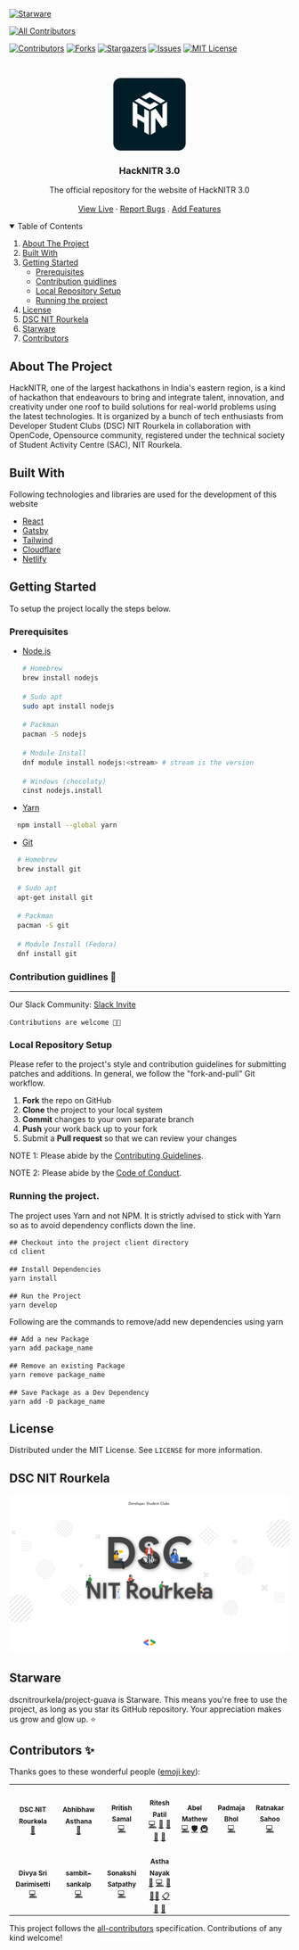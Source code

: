 [![Starware](https://img.shields.io/badge/Starware-⭐-black?labelColor=f9b00d)](https://github.com/zepfietje/starware)

<!-- ALL-CONTRIBUTORS-BADGE:START - Do not remove or modify this section -->
[![All Contributors](https://img.shields.io/badge/all_contributors-11-orange.svg?style=flat-square)](#contributors-)
<!-- ALL-CONTRIBUTORS-BADGE:END -->

[![Contributors][contributors-shield]][contributors-url]
[![Forks][forks-shield]][forks-url]
[![Stargazers][stars-shield]][stars-url]
[![Issues][issues-shield]][issues-url]
[![MIT License][license-shield]][license-url]

<br />
<p align="center">
  <a href="https://github.com/dscnitrourkela/project-oregano">
    <img src="images/logo.png" alt="Logo" width="130">
  </a>

  <h3 align="center">HackNITR 3.0</h3>

  <p align="center">
    The official repository for the website of HackNITR 3.0
    <br />
    <br />
    <a href="https://dev.hacknitr.tech">View Live</a>
    ·
    <a href="https://github.com/dscnitrourkela/project-oregano/issues">Report Bugs</a>
    .
    <a href="https://github.com/dscnitrourkela/project-oregano/issues">Add Features</a>
  </p>
</p>

<!-- TABLE OF CONTENTS -->
<details open="open">
  <summary>Table of Contents</summary>
  <ol>
    <li>
      <a href="#about-the-project">About The Project</a>
      <ul>
      </ul>
        <li><a href="#built-with">Built With</a></li>
    </li>
    <li>
      <a href="#getting-started">Getting Started</a>
      <ul>
        <li><a href="#prerequisites">Prerequisites</a></li>
        <li><a href="#contribution-guidlines">Contribution guidlines</a></li>
        <li><a href="#local-repository-setup">Local Repository Setup</a></li>
        <li><a href="#running-the-project">Running the project</a></li>
      </ul>
    </li>
    <li><a href="#license">License</a></li>
    <li><a href="#dsc-nit-rourkela">DSC NIT Rourkela</a></li>
    <li><a href="#starware">Starware</a></li>
    <li><a href="#contributors">Contributors</a></li>
  </ol>
</details>

## About The Project

HackNITR, one of the largest hackathons in India's eastern region, is a kind of hackathon that endeavours to bring and integrate talent, innovation, and creativity under one roof to build solutions for real-world problems using the latest technologies. It is organized by a bunch of tech enthusiasts from Developer Student Clubs (DSC) NIT Rourkela in collaboration with OpenCode, Opensource community, registered under the technical society of Student Activity Centre (SAC), NIT Rourkela.

## Built With

Following technologies and libraries are used for the development of this website

- [React]()
- [Gatsby]()
- [Tailwind]()
- [Cloudflare]()
- [Netlify]()

## Getting Started

To setup the project locally the steps below.

### Prerequisites

- [Node.js](https://nodejs.org/en/download/)

  ```sh
  # Homebrew
  brew install nodejs

  # Sudo apt
  sudo apt install nodejs

  # Packman
  pacman -S nodejs

  # Module Install
  dnf module install nodejs:<stream> # stream is the version

  # Windows (chocolaty)
  cinst nodejs.install

  ```

- [Yarn](https://classic.yarnpkg.com/en/docs/install/)

```sh
  npm install --global yarn
```

- [Git](https://git-scm.com/downloads)

```sh
  # Homebrew
  brew install git

  # Sudo apt
  apt-get install git

  # Packman
  pacman -S git

  # Module Install (Fedora)
  dnf install git

```

### Contribution guidlines 🎃

---

Our Slack Community: [Slack Invite](http://bit.ly/NITRDevs) <br>

`Contributions are welcome 🎉🎉`

### Local Repository Setup

Please refer to the project's style and contribution guidelines for submitting patches and additions. In general, we follow the "fork-and-pull" Git workflow.

1.  **Fork** the repo on GitHub
2.  **Clone** the project to your local system
3.  **Commit** changes to your own separate branch
4.  **Push** your work back up to your fork
5.  Submit a **Pull request** so that we can review your changes

NOTE 1: Please abide by the [Contributing Guidelines](https://github.com/dscnitrourkela/project-guava-web/blob/master/CONTRIBUTING.md).

NOTE 2: Please abide by the [Code of Conduct](https://github.com/dscnitrourkela/project-guava-web/blob/master/CODE_OF_CONDUCT.md).

### Running the project.

The project uses Yarn and not NPM. It is strictly advised to stick with Yarn so as to avoid dependency conflicts down the line.

```
## Checkout into the project client directory
cd client

## Install Dependencies
yarn install

## Run the Project
yarn develop

```

Following are the commands to remove/add new dependencies using yarn

```
## Add a new Package
yarn add package_name

## Remove an existing Package
yarn remove package_name

## Save Package as a Dev Dependency
yarn add -D package_name
```

## License

Distributed under the MIT License. See `LICENSE` for more information.

## DSC NIT Rourkela

[![DSC NIT Rourkela][dsc-nitrourkela]](https://dscnitrourkela.org)

## Starware

dscnitrourkela/project-guava is Starware.
This means you're free to use the project, as long as you star its GitHub repository.
Your appreciation makes us grow and glow up. ⭐

## Contributors ✨

Thanks goes to these wonderful people ([emoji key](https://allcontributors.org/docs/en/emoji-key)):

<!-- ALL-CONTRIBUTORS-LIST:START - Do not remove or modify this section -->
<!-- prettier-ignore-start -->
<!-- markdownlint-disable -->
<table>
  <tr>
    <td align="center"><a href="http://dscnitrourkela.org"><img src="https://avatars3.githubusercontent.com/u/51153443?v=4?s=100" width="100px;" alt=""/><br /><sub><b>DSC NIT Rourkela</b></sub></a><br /><a href="#projectManagement-dscnitrourkela" title="Project Management">📆</a></td>
    <td align="center"><a href="https://abhibhaw.co"><img src="https://avatars.githubusercontent.com/u/39991296?v=4?s=100" width="100px;" alt=""/><br /><sub><b>Abhibhaw Asthana</b></sub></a><br /><a href="https://github.com/dscnitrourkela/project-oregano/pulls?q=is%3Apr+reviewed-by%3Aabhibhaw" title="Reviewed Pull Requests">👀</a></td>
    <td align="center"><a href="https://github.com/CIPHERTron"><img src="https://avatars.githubusercontent.com/u/56754747?v=4?s=100" width="100px;" alt=""/><br /><sub><b>Pritish Samal</b></sub></a><br /><a href="https://github.com/dscnitrourkela/project-oregano/commits?author=CIPHERTron" title="Code">💻</a></td>
    <td align="center"><a href="http://riteshpatil.dev"><img src="https://avatars.githubusercontent.com/u/56112399?v=4?s=100" width="100px;" alt=""/><br /><sub><b>Ritesh Patil</b></sub></a><br /><a href="https://github.com/dscnitrourkela/project-oregano/commits?author=riteshsp2000" title="Code">💻</a> <a href="https://github.com/dscnitrourkela/project-oregano/commits?author=riteshsp2000" title="Documentation">📖</a> <a href="#ideas-riteshsp2000" title="Ideas, Planning, & Feedback">🤔</a> <a href="#projectManagement-riteshsp2000" title="Project Management">📆</a> <a href="#maintenance-riteshsp2000" title="Maintenance">🚧</a></td>
    <td align="center"><a href="https://github.com/DesignrKnight"><img src="https://avatars.githubusercontent.com/u/27865704?v=4?s=100" width="100px;" alt=""/><br /><sub><b>Abel Mathew</b></sub></a><br /><a href="https://github.com/dscnitrourkela/project-oregano/commits?author=DesignrKnight" title="Code">💻</a> <a href="#security-DesignrKnight" title="Security">🛡️</a> <a href="#infra-DesignrKnight" title="Infrastructure (Hosting, Build-Tools, etc)">🚇</a></td>
    <td align="center"><a href="https://github.com/padmajabhol"><img src="https://avatars.githubusercontent.com/u/75530516?v=4?s=100" width="100px;" alt=""/><br /><sub><b>Padmaja Bhol</b></sub></a><br /><a href="https://github.com/dscnitrourkela/project-oregano/commits?author=padmajabhol" title="Code">💻</a></td>
    <td align="center"><a href="https://www.linkedin.com/in/ratnakar-sahoo-a78401135"><img src="https://avatars.githubusercontent.com/u/80893583?v=4?s=100" width="100px;" alt=""/><br /><sub><b>Ratnakar Sahoo</b></sub></a><br /><a href="https://github.com/dscnitrourkela/project-oregano/commits?author=ratnakar5938" title="Code">💻</a></td>
  </tr>
  <tr>
    <td align="center"><a href="https://irsayvid.azurewebsites.net/"><img src="https://avatars.githubusercontent.com/u/56034618?v=4?s=100" width="100px;" alt=""/><br /><sub><b>Divya Sri Darimisetti</b></sub></a><br /><a href="https://github.com/dscnitrourkela/project-oregano/commits?author=irsayvid" title="Code">💻</a></td>
    <td align="center"><a href="https://github.com/sambit-sankalp"><img src="https://avatars.githubusercontent.com/u/82284130?v=4?s=100" width="100px;" alt=""/><br /><sub><b>sambit-sankalp</b></sub></a><br /><a href="https://github.com/dscnitrourkela/project-oregano/commits?author=sambit-sankalp" title="Code">💻</a></td>
    <td align="center"><a href="https://github.com/Sonakshi1901"><img src="https://avatars.githubusercontent.com/u/76627480?v=4?s=100" width="100px;" alt=""/><br /><sub><b>Sonakshi Satpathy</b></sub></a><br /><a href="https://github.com/dscnitrourkela/project-oregano/commits?author=Sonakshi1901" title="Code">💻</a></td>
    <td align="center"><a href="https://github.com/nayakastha"><img src="https://avatars.githubusercontent.com/u/58568514?v=4?s=100" width="100px;" alt=""/><br /><sub><b>Astha Nayak</b></sub></a><br /><a href="#maintenance-nayakastha" title="Maintenance">🚧</a> <a href="https://github.com/dscnitrourkela/project-oregano/commits?author=nayakastha" title="Code">💻</a> <a href="https://github.com/dscnitrourkela/project-oregano/commits?author=nayakastha" title="Documentation">📖</a> <a href="#mentoring-nayakastha" title="Mentoring">🧑‍🏫</a> <a href="#eventOrganizing-nayakastha" title="Event Organizing">📋</a> <a href="https://github.com/dscnitrourkela/project-oregano/pulls?q=is%3Apr+reviewed-by%3Anayakastha" title="Reviewed Pull Requests">👀</a> <a href="#projectManagement-nayakastha" title="Project Management">📆</a></td>
  </tr>
</table>

<!-- markdownlint-restore -->
<!-- prettier-ignore-end -->

<!-- ALL-CONTRIBUTORS-LIST:END -->

This project follows the [all-contributors](https://github.com/all-contributors/all-contributors) specification. Contributions of any kind welcome!

<!-- MARKDOWN LINKS & IMAGES -->
<!-- https://www.markdownguide.org/basic-syntax/#reference-style-links -->

[contributors-shield]: https://img.shields.io/github/contributors/dscnitrourkela/project-oregano?style=for-the-badge
[contributors-url]: https://github.com/dscnitrourkela/project-oregano/graphs/contributors
[forks-shield]: https://img.shields.io/github/forks/dscnitrourkela/project-oregano?style=for-the-badge
[forks-url]: https://github.com/dscnitrourkela/project-oregano/network/members
[stars-shield]: https://img.shields.io/github/stars/dscnitrourkela/project-oregano?style=for-the-badge
[stars-url]: https://github.com/dscnitrourkela/project-oregano/stargazers
[issues-shield]: https://img.shields.io/github/issues/dscnitrourkela/project-oregano?style=for-the-badge
[issues-url]: https://github.com/dscnitrourkela/project-oregano/issues
[license-shield]: https://img.shields.io/github/license/dscnitrourkela/project-oregano=for-the-badge
[license-url]: LICENSE
[product-screenshot]: images/Compose.png
[dsc-nitrourkela]: images/repoCover.png
